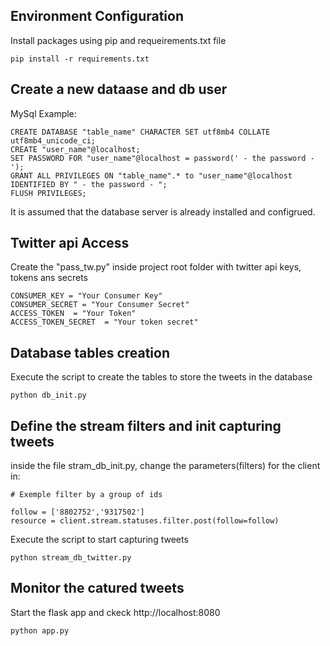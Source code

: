 ## Environment Configuration

Install packages using pip and requeirements.txt file

```
pip install -r requirements.txt
```


## Create a new dataase and db user 

MySql Example:

```
CREATE DATABASE "table_name" CHARACTER SET utf8mb4 COLLATE utf8mb4_unicode_ci;
CREATE "user_name"@localhost;
SET PASSWORD FOR "user_name"@localhost = password(' - the password - ');
GRANT ALL PRIVILEGES ON "table_name".* to "user_name"@localhost IDENTIFIED BY " - the password - ";
FLUSH PRIVILEGES;

```
It is assumed that the database server is already installed and configrued.


## Twitter api Access

Create the "pass_tw.py" inside project root folder with twitter api keys, tokens ans secrets

```
CONSUMER_KEY = "Your Consumer Key"
CONSUMER_SECRET = "Your Consumer Secret"
ACCESS_TOKEN  = "Your Token"
ACCESS_TOKEN_SECRET  = "Your token secret"

```

## Database tables creation

Execute the script to create the tables to store the tweets in the database

```
python db_init.py

```

## Define the stream filters and init capturing tweets

inside the file stram_db_init.py, change the parameters(filters) for the client in:

```
# Exemple filter by a group of ids

follow = ['8802752','9317502'] 
resource = client.stream.statuses.filter.post(follow=follow)

```

Execute the script to start capturing tweets

```
python stream_db_twitter.py

```

## Monitor the catured tweets  
Start the flask app and ckeck http://localhost:8080

```
python app.py

```
